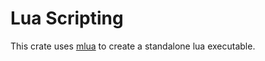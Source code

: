 # Lua Scripting

This crate uses [mlua](https://github.com/mlua-rs/mlua) to create a standalone
lua executable.
